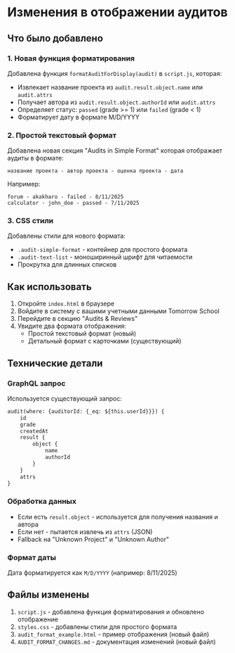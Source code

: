 # Изменения в отображении аудитов

## Что было добавлено

### 1. Новая функция форматирования
Добавлена функция `formatAuditForDisplay(audit)` в `script.js`, которая:
- Извлекает название проекта из `audit.result.object.name` или `audit.attrs`
- Получает автора из `audit.result.object.authorId` или `audit.attrs`
- Определяет статус: `passed` (grade >= 1) или `failed` (grade < 1)
- Форматирует дату в формате M/D/YYYY

### 2. Простой текстовый формат
Добавлена новая секция "Audits in Simple Format" которая отображает аудиты в формате:
```
название проекта - автор проекта - оценка проекта - дата
```

Например:
```
forum - akakharo - failed - 8/11/2025
calculator - john_doe - passed - 7/11/2025
```

### 3. CSS стили
Добавлены стили для нового формата:
- `.audit-simple-format` - контейнер для простого формата
- `.audit-text-list` - моноширинный шрифт для читаемости
- Прокрутка для длинных списков

## Как использовать

1. Откройте `index.html` в браузере
2. Войдите в систему с вашими учетными данными Tomorrow School
3. Перейдите в секцию "Audits & Reviews"
4. Увидите два формата отображения:
   - Простой текстовый формат (новый)
   - Детальный формат с карточками (существующий)

## Технические детали

### GraphQL запрос
Используется существующий запрос:
```graphql
audit(where: {auditorId: {_eq: ${this.userId}}}) {
    id
    grade
    createdAt
    result {
        object {
            name
            authorId
        }
    }
    attrs
}
```

### Обработка данных
- Если есть `result.object` - используется для получения названия и автора
- Если нет - пытается извлечь из `attrs` (JSON)
- Fallback на "Unknown Project" и "Unknown Author"

### Формат даты
Дата форматируется как `M/D/YYYY` (например: 8/11/2025)

## Файлы изменены

1. `script.js` - добавлена функция форматирования и обновлено отображение
2. `styles.css` - добавлены стили для простого формата
3. `audit_format_example.html` - пример отображения (новый файл)
4. `AUDIT_FORMAT_CHANGES.md` - документация изменений (новый файл)

